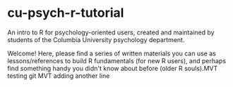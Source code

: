 # cu-psych-r-tutorial
An intro to R for psychology-oriented users, created and maintained by students of the Columbia University psychology department.

Welcome! Here, please find a series of written materials you can use as lessons/references to build R fundamentals (for new R users), and perhaps find something handy you didn't know about before (older R souls).MVT testing git
MVT adding another line
